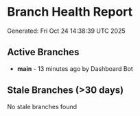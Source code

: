 # Branch Health Report
Generated: Fri Oct 24 14:38:39 UTC 2025

## Active Branches
- **main** - 13 minutes ago by Dashboard Bot

## Stale Branches (>30 days)
No stale branches found
